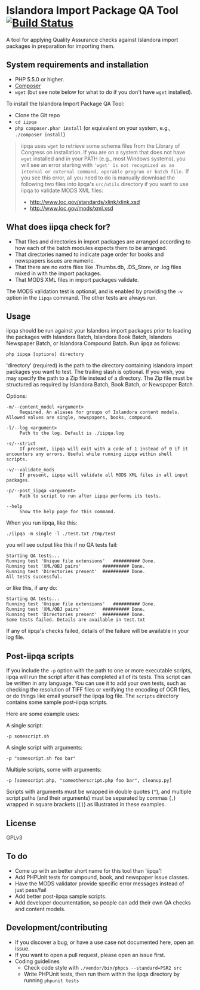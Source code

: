 # Islandora Import Package QA Tool [![Build Status](https://travis-ci.org/mjordan/iipqa.svg?branch=master)](https://travis-ci.org/mjordan/iipqa)

A tool for applying Quality Assurance checks against Islandora import packages in preparation for importing them.

## System requirements and installation

* PHP 5.5.0 or higher.
* [Composer](https://getcomposer.org)
* `wget` (but see note below for what to do if you don't have `wget` installed).


To install the Islandora Import Package QA Tool:
* Clone the Git repo
* `cd iipqa`
* `php composer.phar install` (or equivalent on your system, e.g., `./composer install`)

> iipqa uses `wget` to retrieve some schema files from the Library of Congress on installation. If you are on a system that does not have `wget` installed and in your PATH (e.g., most Windows systems), you will see an error starting with `'wget' is not recognized as an internal or external command, operable program or batch file.` If you see this error, all you need to do is manually download the following two files into iipqa's `src/utils` directory if you want to use iipqa to validate MODS XML files:
>  * http://www.loc.gov/standards/xlink/xlink.xsd
>  * http://www.loc.gov/mods/xml.xsd

## What does iipqa check for?

* That files and directories in import packages are arranged according to how each of the batch modules expects them to be arranged.
* That directories named to indicate page order for books and newspapers issues are numeric.
* That there are no extra files like .Thumbs.db, .DS_Store, or .log files mixed in with the import packages.
* That MODS XML files in import packages validate.

The MODS validation test is optional, and is enabled by providing the `-v` option in the `iipqa` command. The other tests are always run.

## Usage

iipqa should be run against your Islandora import packages prior to loading the packages with Islandora Batch, Islandora Book Batch, Islandora Newspaper Batch, or Islandora Compound Batch. Run iipqa as follows:

`php iipqa [options] directory`

'directory' (required) is the path to the directory containing Islandora import packages you want to test. The trailing slash is optional. If you wish, you may specify the path to a Zip file instead  of a directory. The Zip file must be structured as required by Islandora Batch, Book Batch, or Newspaper Batch.

Options:

```
-m/--content_model <argument>
     Required. An aliases for groups of Islandora content models. Allowed values are single, newspapers, books, compound.

-l/--log <argument>
     Path to the log. Default is ./iipqa.log

-s/--strict
     If present, iipqa will exit with a code of 1 instead of 0 if it encounters any errors. Useful while running iipqa within shell scripts.

-v/--validate_mods
     If present, iipqa will validate all MODS XML files in all input packages.

-p/--post_iipqa <argument>
     Path to script to run after iipqa performs its tests.

--help
     Show the help page for this command.
```

When you run iipqa, like this:

```
./iipqa -m single -l ./test.txt /tmp/test
```

you will see output like this if no QA tests fail:
```
Starting QA tests...
Running test 'Unique file extensions'	########## Done.
Running test 'XML/OBJ pairs'		########## Done.
Running test 'Directories present'	########## Done.
All tests successful.
```

or like this, if any do:

```
Starting QA tests...
Running test 'Unique file extensions'	########## Done.
Running test 'XML/OBJ pairs'		########## Done.
Running test 'Directories present'	########## Done.
Some tests failed. Details are available in test.txt
```

If any of iipqa's checks failed, details of the failure will be available in your log file.

## Post-iipqa scripts

If you include the `-p` option with the path to one or more executable scripts, iipqa will run the script after it has completed all of its tests. This script can be written in any language. You can use it to add your own tests, such as checking the resolution of TIFF files or verifying the encoding of OCR files, or do things like email yourself the iipqa log file. The `scripts` directory contains some sample post-iipqa scripts.

Here are some example uses:

A single script:

`-p somescript.sh`

A single script with arguments:

`-p "somescript.sh foo bar"`

Multiple scripts, some with arguments:

`-p [somescript.php, "someotherscript.php foo bar", cleanup.py]`

Scripts with arguments must be wrapped in double quotes (`"`), and multiple script paths (and their arguments) must be separated by commas (`,`) wrapped in square brackets (`[]`) as illustrated in these examples.

## License

GPLv3

## To do

* Come up with an better short name for this tool than 'iipqa'!
* Add PHPUnit tests for compound, book, and newspaper issue classes.
* Have the MODS validator provide specific error messages instead of just pass/fail
* Add better post-iipqa sample scripts.
* Add developer documentation, so people can add their own QA checks and content models.

## Development/contributing

* If you discover a bug, or have a use case not documented here, open an issue.
* If you want to open a pull request, please open an issue first.
* Coding guidelines
  * Check code style with `./vendor/bin/phpcs --standard=PSR2 src`
  * Write PHPUnit tests, then run them within the iipqa directory by running `phpunit tests`
